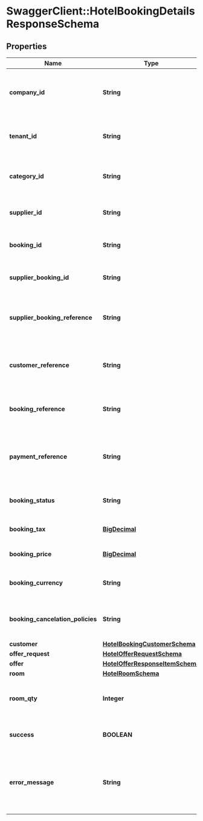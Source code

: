 # SwaggerClient::HotelBookingDetailsResponseSchema

## Properties
Name | Type | Description | Notes
------------ | ------------- | ------------- | -------------
**company_id** | **String** | Identifier for the company associated with the booking. | [optional] 
**tenant_id** | **String** | Identifier for the tenant associated with the booking. | [optional] 
**category_id** | **String** | Identifier for the category of the booking. | [optional] 
**supplier_id** | **String** | Identifier for the supplier of the booking. | [optional] 
**booking_id** | **String** | Unique identifier for the booking. | [optional] 
**supplier_booking_id** | **String** | Supplier’s identifier for the booking. | [optional] 
**supplier_booking_reference** | **String** | Reference number provided by the supplier for the booking. | [optional] 
**customer_reference** | **String** | Customer reference number associated with the booking. | [optional] 
**booking_reference** | **String** | Internal reference number for the booking. | [optional] 
**payment_reference** | **String** | Reference number for the payment associated with the booking. | [optional] 
**booking_status** | **String** | Current status of the booking. | [optional] 
**booking_tax** | [**BigDecimal**](BigDecimal.md) | Tax applied to the booking. | [optional] 
**booking_price** | [**BigDecimal**](BigDecimal.md) | Total price of the booking. | [optional] 
**booking_currency** | **String** | Currency used for the booking pricing. | [optional] 
**booking_cancelation_policies** | **String** | Cancellation policies applicable to the booking. | [optional] 
**customer** | [**HotelBookingCustomerSchema**](HotelBookingCustomerSchema.md) |  | [optional] 
**offer_request** | [**HotelOfferRequestSchema**](HotelOfferRequestSchema.md) |  | [optional] 
**offer** | [**HotelOfferResponseItemSchema**](HotelOfferResponseItemSchema.md) |  | [optional] 
**room** | [**HotelRoomSchema**](HotelRoomSchema.md) |  | [optional] 
**room_qty** | **Integer** | Number of rooms of this type being booked. | [optional] 
**success** | **BOOLEAN** | Indicates if the booking was successful. | [optional] 
**error_message** | **String** | Provides details on any error that occurred during the booking process. | [optional] 

